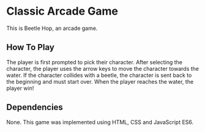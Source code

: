 # Classic Arcade Game
This is Beetle Hop, an arcade game.

## How To Play
The player is first prompted to pick their character. After selecting the character, the player uses the arrow keys to move the character towards the water. If the character collides with a beetle, the character is sent back to the beginning and must start over. When the player reaches the water, the player win!

## Dependencies
None. This game was implemented using HTML, CSS and JavaScript ES6.
